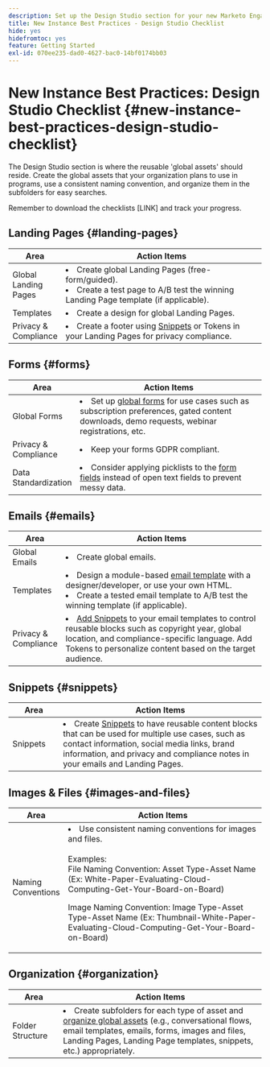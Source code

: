 ```yaml
---
description: Set up the Design Studio section for your new Marketo Engage instance.
title: New Instance Best Practices - Design Studio Checklist
hide: yes
hidefromtoc: yes
feature: Getting Started
exl-id: 070ee235-dad0-4627-bac0-14bf0174bb03
---
```

# New Instance Best Practices: Design Studio Checklist {#new-instance-best-practices-design-studio-checklist}

The Design Studio section is where the reusable 'global assets' should reside. Create the global assets that your organization plans to use in programs, use a consistent naming convention, and organize them in the subfolders for easy searches. 

Remember to download the checklists [LINK] and track your progress.

## Landing Pages {#landing-pages}

<table>
<thead>
  <tr>
    <th style="width:20%">Area</th>
    <th style="width:80%">Action Items</th>
  </tr>
</thead>
<tbody>
  <tr>
    <td>Global Landing Pages</td>
    <td><li>Create global Landing Pages (free-form/guided).</li>
    <li>Create a test page to A/B test the winning Landing Page template (if applicable).</li></td>
  </tr>
  <tr>
    <td>Templates</td>
    <td><li>Create a design for global Landing Pages.</li></td>
  </tr>
  <tr>
    <td>Privacy &amp; Compliance</td>
    <td><li>Create a footer using <a href="https://experienceleague.adobe.com/en/docs/marketo/using/product-docs/demand-generation/landing-pages/personalizing-landing-pages/add-a-snippet-to-a-landing-page">Snippets</a> or Tokens in your Landing Pages for privacy compliance.</li></td>
  </tr>
</tbody>
</table>

## Forms {#forms}

<table>
<thead>
  <tr>
    <th style="width:20%">Area</th>
    <th style="width:80%">Action Items</th>
  </tr>
</thead>
<tbody>
  <tr>
    <td>Global Forms</td>
    <td><li>Set up <a href="https://experienceleague.adobe.com/en/docs/marketo/using/product-docs/demand-generation/forms/creating-a-form/create-a-form#product-docs" target="_blank">global forms</a> for use cases such as subscription preferences, gated content downloads, demo requests, webinar registrations, etc.</li></td>
  </tr>
  <tr>
    <td>Privacy &amp; Compliance</td>
    <td><li>Keep your forms GDPR compliant.</li></td>
  </tr>
  <tr>
    <td>Data Standardization</td>
    <td><li>Consider applying picklists to the <a href="https://experienceleague.adobe.com/en/docs/marketo/using/product-docs/demand-generation/forms/creating-a-form/add-a-field-to-a-form#product-docs" target="_blank">form fields</a> instead of open text fields to prevent messy data.</li></td>
  </tr>
</tbody>
</table>

## Emails {#emails}

<table>
<thead>
  <tr>
    <th style="width:20%">Area</th>
    <th style="width:80%">Action Items</th>
  </tr>
</thead>
<tbody>
  <tr>
    <td>Global Emails</td>
    <td><li>Create global emails.</li></td>
  </tr>
  <tr>
    <td>Templates</td>
    <td><li>Design a module-based <a href="https://experienceleague.adobe.com/en/docs/marketo/using/product-docs/email-marketing/general/email-editor-2/create-an-email-template" target="_blank">email template</a> with a designer/developer, or use your own HTML.</li>
    <li>Create a tested email template to A/B test the winning template (if applicable).</li></td>
  </tr>
  <tr>
    <td>Privacy &amp; Compliance</td>
    <td><li><a href="https://experienceleague.adobe.com/en/docs/marketo/using/product-docs/email-marketing/general/functions-in-the-editor/add-a-snippet-to-an-email" target="_blank">Add Snippets</a> to your email templates to control reusable blocks such as copyright year, global location, and compliance-specific language. Add Tokens to personalize content based on the target audience.</li></td>
  </tr>
</tbody>
</table>

## Snippets {#snippets}

<table>
<thead>
  <tr>
    <th style="width:20%">Area</th>
    <th style="width:80%">Action Items</th>
  </tr>
</thead>
<tbody>
  <tr>
    <td>Snippets</td>
    <td><li>Create <a href="https://experienceleague.adobe.com/en/docs/marketo/using/product-docs/personalization/segmentation-and-snippets/snippets/create-a-snippet#product-docs" target="_blank">Snippets</a> to have reusable content blocks that can be used for multiple use cases, such as contact information, social media links, brand information, and privacy and compliance notes in your emails and Landing Pages.</li></td>
  </tr>
</tbody>
</table>

## Images & Files {#images-and-files}

<table>
<thead>
  <tr>
    <th style="width:20%">Area</th>
    <th style="width:80%">Action Items</th>
  </tr>
</thead>
<tbody>
  <tr>
    <td>Naming Conventions</td>
    <td><li>Use consistent naming conventions for images and files.</li>  
    <br>Examples:  
    <br>File Naming Convention: Asset Type-Asset Name (Ex: White-Paper-Evaluating-Cloud-Computing-Get-Your-Board-on-Board) 
    <p>Image Naming Convention: Image Type-Asset Type-Asset Name (Ex: Thumbnail-White-Paper-Evaluating-Cloud-Computing-Get-Your-Board-on-Board)</td>
  </tr>
</tbody>
</table>

## Organization {#organization}

<table>
<thead>
  <tr>
    <th style="width:20%">Area</th>
    <th style="width:80%">Action Items</th>
  </tr>
</thead>
<tbody>
  <tr>
    <td>Folder Structure </td>
    <td><li>Create subfolders for each type of asset and <a href="https://experienceleague.adobe.com/en/docs/marketo/using/product-docs/demand-generation/images-and-files/organize-your-images-and-files-using-folders">organize global assets</a> (e.g., conversational flows, email templates, emails, forms, images and files, Landing Pages, Landing Page templates, snippets, etc.) appropriately.</li></td>
  </tr>
</tbody>
</table>
